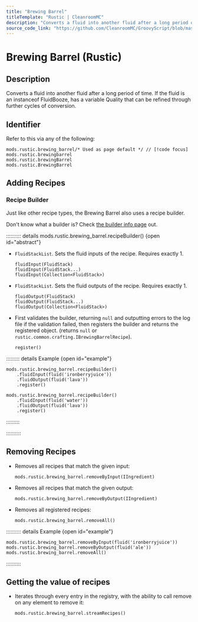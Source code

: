 ```yaml
---
title: "Brewing Barrel"
titleTemplate: "Rustic | CleanroomMC"
description: "Converts a fluid into another fluid after a long period of time. If the fluid is an instanceof FluidBooze, has a variable Quality that can be refined through further cycles of conversion."
source_code_link: "https://github.com/CleanroomMC/GroovyScript/blob/master/src/main/java/com/cleanroommc/groovyscript/compat/mods/rustic/BrewingBarrel.java"
---
```


# Brewing Barrel (Rustic)

## Description

Converts a fluid into another fluid after a long period of time. If the fluid is an instanceof FluidBooze, has a variable Quality that can be refined through further cycles of conversion.

## Identifier

Refer to this via any of the following:

```groovy:no-line-numbers {1}
mods.rustic.brewing_barrel/* Used as page default */ // [!code focus]
mods.rustic.brewingbarrel
mods.rustic.brewingBarrel
mods.rustic.BrewingBarrel
```


## Adding Recipes

### Recipe Builder

Just like other recipe types, the Brewing Barrel also uses a recipe builder.

Don't know what a builder is? Check [the builder info page](../../introduction/builder.md) out.

:::::::::: details mods.rustic.brewing_barrel.recipeBuilder() {open id="abstract"}
- `FluidStackList`. Sets the fluid inputs of the recipe. Requires exactly 1.

    ```groovy:no-line-numbers
    fluidInput(FluidStack)
    fluidInput(FluidStack...)
    fluidInput(Collection<FluidStack>)
    ```

- `FluidStackList`. Sets the fluid outputs of the recipe. Requires exactly 1.

    ```groovy:no-line-numbers
    fluidOutput(FluidStack)
    fluidOutput(FluidStack...)
    fluidOutput(Collection<FluidStack>)
    ```

- First validates the builder, returning `null` and outputting errors to the log file if the validation failed, then registers the builder and returns the registered object. (returns `null` or `rustic.common.crafting.IBrewingBarrelRecipe`).

    ```groovy:no-line-numbers
    register()
    ```

::::::::: details Example {open id="example"}
```groovy:no-line-numbers
mods.rustic.brewing_barrel.recipeBuilder()
    .fluidInput(fluid('ironberryjuice'))
    .fluidOutput(fluid('lava'))
    .register()

mods.rustic.brewing_barrel.recipeBuilder()
    .fluidInput(fluid('water'))
    .fluidOutput(fluid('lava'))
    .register()
```

:::::::::

::::::::::

## Removing Recipes

- Removes all recipes that match the given input:

    ```groovy:no-line-numbers
    mods.rustic.brewing_barrel.removeByInput(IIngredient)
    ```

- Removes all recipes that match the given output:

    ```groovy:no-line-numbers
    mods.rustic.brewing_barrel.removeByOutput(IIngredient)
    ```

- Removes all registered recipes:

    ```groovy:no-line-numbers
    mods.rustic.brewing_barrel.removeAll()
    ```

:::::::::: details Example {open id="example"}
```groovy:no-line-numbers
mods.rustic.brewing_barrel.removeByInput(fluid('ironberryjuice'))
mods.rustic.brewing_barrel.removeByOutput(fluid('ale'))
mods.rustic.brewing_barrel.removeAll()
```

::::::::::

## Getting the value of recipes

- Iterates through every entry in the registry, with the ability to call remove on any element to remove it:

    ```groovy:no-line-numbers
    mods.rustic.brewing_barrel.streamRecipes()
    ```
